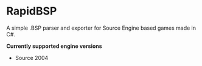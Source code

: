 # RapidBSP
A simple .BSP parser and exporter for Source Engine based games made in C#.

__Currently supported engine versions__
- Source 2004
